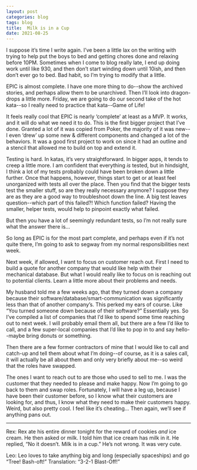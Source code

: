 ```yaml
---
layout: post  
categories: blog  
tags: blog  
title:  Milk is in a Cup
date: 2021-08-25
---
```


I suppose it’s time I write again.  I’ve been a little lax on the writing with trying to help put the boys to bed and getting chores done and relaxing before 10PM.  Sometimes when I come to blog really late, I end up doing work until like 930, and then don’t start winding down until 10ish, and then don’t ever go to bed.  Bad habit, so I’m trying to modify that a little.

EPIC is almost complete.  I have one more thing to do--show the archived stories, and perhaps allow them to be unarchived.  Then I’ll look into dragon-drops a little more.  Friday, we are going to do our second take of the hot kata--so I really need to practice that kata--Game of Life!

It feels really cool that EPIC is nearly ‘complete’ at least as a MVP.  It works, and it will do what we need it to do.  This is the first bigger project that I’ve done.  Granted a lot of it was copied from Poker, the majority of it was new--I even ‘drew’ up some new & different components and changed a lot of the behaviors.  It was a good first project to work on since it had an outline and a stencil that allowed me to build on top and extend it.

Testing is hard.  In katas, it’s very straightforward.  In bigger apps, it tends to creep a little more.  I am confident that everything *is* tested, but in hindsight, I think a lot of my tests probably could have been broken down a little further.  Once that happens, however, things start to get or at least feel unorganized with tests all over the place.  Then you find that the bigger tests test the smaller stuff, so are they really necessary anymore?  I suppose they are as they are a good way to troubleshoot down the line.  A big test leaves question--which part of this failed?!  Which function failed?  Having the smaller, helper tests, would help to pinpoint exactly what failed.

But then you have a lot of seemingly redundant tests, so I’m not really sure what the answer there is...

So long as EPIC is for the most part complete, and perhaps even if it’s not quite there, I’m going to ask to segway from my normal responsibilities next week.

Next week, if allowed, I want to focus on customer reach out.  First I need to build a quote for another company that would like help with their mechanical database.  But what I would really like to focus on is reaching out to potential clients.  Learn a little more about their problems and needs.

My husband told me a few weeks ago, that they turned down a company because their software/database/smart-communication was significantly less than that of another company’s.  This perked my ears of course.  Like “You turned someone down because of their software?”  Essentially yes.  So I’ve compiled a list of companies that I’d like to spend some time reaching out to next week.  I will probably email them all, but there are a few I’d like to call, and a few super-local companies that I’d like to pop in to and say hello--maybe bring donuts or something.


Then there are a few former contractors of mine that I would like to call and catch-up and tell them about what I’m doing--of course, as it is a sales call, it will actually be all about them and only very briefly about me--so weird that the roles have swapped.

The ones I want to reach out to are those who used to sell to me.  I was the customer that they needed to please and make happy.  Now I’m going to go back to them and swap roles.  Fortunately, I will have a leg up, because I have been their customer before, so I know what their customers are looking for, and thus, I know what they need to make their customers happy.  Weird, but also pretty cool.  I feel like it’s cheating…  Then again, we’ll see if anything pans out.

---

Rex:
Rex ate his entire dinner tonight for the reward of cookies *and* ice cream.  He then asked or milk.  I told him that ice cream has milk in it.  He replied, “No it doesn’t.  Milk is in a cup.”  He’s not wrong.  It was very cute.

Leo:
Leo loves to take anything big and long (especially spaceships) and go “Tree!  Bash-oft!”  Translation: “3-2-1 Blast-Off!”

